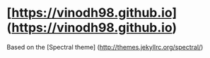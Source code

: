 # [https://vinodh98.github.io] (https://vinodh98.github.io)

Based on the [Spectral theme] (http://themes.jekyllrc.org/spectral/)